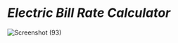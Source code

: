 # *Electric Bill Rate Calculator*

![Screenshot (93)](https://github.com/sadhamhussain13/JavaScript-Projects/assets/124704197/9bd31162-564f-4b21-a63e-c0910e0b6de4)
